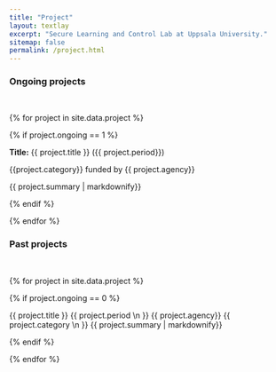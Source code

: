 ```yaml
---
title: "Project"
layout: textlay
excerpt: "Secure Learning and Control Lab at Uppsala University."
sitemap: false
permalink: /project.html
---
```


### Ongoing projects
<br/>

{% for project in site.data.project %}

{% if project.ongoing == 1 %}

**Title:** {{ project.title }} ({{ project.period}})

{{project.category}} funded by {{ project.agency}}

{{ project.summary | markdownify}}
<br/>

{% endif %}

{% endfor %}

### Past projects
<br/>

{% for project in site.data.project %}

{% if project.ongoing == 0 %}

{{ project.title }} {{ project.period \n }}
{{ project.agency}} {{ project.category \n }}
{{ project.summary | markdownify}}
<br/>

{% endif %}

{% endfor %}
